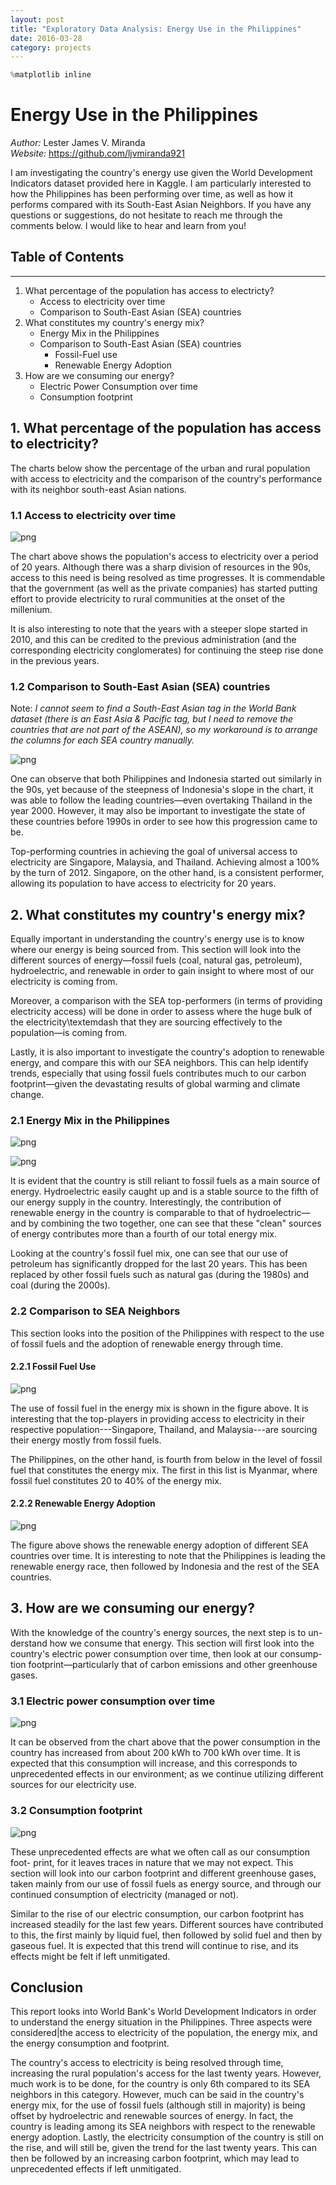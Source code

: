 ```yaml
---
layout: post
title: "Exploratory Data Analysis: Energy Use in the Philippines"
date: 2016-03-28
category: projects
---
```


```python
%matplotlib inline
```

# Energy Use in the Philippines
*Author:* Lester James V. Miranda  
*Website:* https://github.com/ljvmiranda921  

I am investigating the country's energy use given the World Development Indicators 
dataset provided here in Kaggle. I am particularly interested to how the Philippines has been
performing over time, as well as how it performs compared with its South-East Asian Neighbors. If you have any questions
or suggestions, do not hesitate to reach me through the comments below. I would like to hear and learn from you!


## Table of Contents
---
1. What percentage of the population has access to electricty?
    -  Access to electricity over time   
    -  Comparison to South-East Asian (SEA) countries
2. What constitutes my country's energy mix?
    - Energy Mix in the Philippines 
    - Comparison to South-East Asian (SEA) countries
        - Fossil-Fuel use
        - Renewable Energy Adoption
3. How are we consuming our energy? 
    - Electric Power Consumption over time 
    - Consumption footprint

## 1. What percentage of the population has access to electricity?
The charts below show the percentage of the urban and rural population with access to electricity and the comparison of the country's performance with its neighbor south-east Asian nations.

### 1.1 Access to electricity over time


![png](/res/output_6_1.png)


The chart above shows the population's access to electricity over a period of 20 years. Although there was a sharp division of resources in the 90s, access to this need is being 
resolved as time progresses. It is commendable that the government (as well as the private companies) 
has started putting effort to provide electricity to rural communities at the onset of the millenium.

It is also interesting to note that the years with a steeper slope started in 2010, and this can be 
credited to the previous administration (and the corresponding electricity conglomerates) for continuing 
the steep rise done in the previous years.

### 1.2 Comparison to South-East Asian (SEA) countries
Note: *I cannot seem to find a South-East Asian tag in the World Bank dataset (there is an East Asia & Pacific tag, but I need to remove the countries that are not part of the ASEAN), so my workaround is to arrange the columns for each SEA country manually.*

![png](/res/output_9_1.png)


One can observe that both Philippines and Indonesia started out similarly in the 90s, 
yet because of the steepness of Indonesia's slope in the chart, it was able to follow the 
leading countries&mdash;even overtaking Thailand in the year 2000. 
However, it may also be important to investigate the state of these countries before 
1990s in order to see how this progression came to be.

Top-performing countries in achieving the goal of universal access to electricity are
Singapore, Malaysia, and Thailand. Achieving almost a 100% by the turn of 2012. Singapore, 
on the other hand, is a consistent performer, allowing its population to have access to 
electricity for 20 years.

## 2. What constitutes my country's energy mix?

Equally important in understanding the country's energy use is to know where our energy is being 
sourced from. This section will look into the different sources of energy&mdash;fossil fuels (coal, 
natural gas, petroleum), hydroelectric, and renewable in order to gain insight to where most of our
electricity is coming from. 

Moreover, a comparison with the SEA top-performers (in terms of providing electricity access) 
will be done in order to assess where the huge bulk of the electricity\textemdash that they are 
sourcing effectively to the population&mdash;is coming from. 

Lastly, it is also important to investigate the country's adoption to renewable energy, 
and compare this with our SEA neighbors. This can help identify trends, especially that using 
fossil fuels contributes much to our carbon footprint&mdash;given the devastating results of 
global warming and climate change.

### 2.1 Energy Mix in the Philippines

![png](/res/output_13_1.png)


![png](/res/output_14_1.png)


It is evident that the country is still reliant to fossil fuels as a main source of energy. 
Hydroelectric easily caught up and is a stable source to the fifth of our energy supply in the country. 
Interestingly, the contribution of renewable energy in the country is comparable to that of 
hydroelectric&mdash; and by combining the two together, one can see that these "clean" sources of 
energy contributes more than a fourth of our total energy mix. 


Looking at the country's fossil fuel mix, one can see that our use of petroleum has significantly 
dropped for the last 20 years. This has been replaced by other fossil fuels such as natural gas 
(during the 1980s) and coal (during the 2000s).  

### 2.2 Comparison to SEA Neighbors
This section looks into the position of the Philippines with respect to the
use of fossil fuels and the adoption of renewable energy through time.

#### 2.2.1 Fossil Fuel Use


![png](/res/output_18_0.png)


The use of fossil fuel in the energy mix is shown in the figure above. It is interesting
that the top-players in providing access to electricity in their respective
population---Singapore, Thailand, and Malaysia---are sourcing their energy
mostly from fossil fuels.

The Philippines, on the other hand, is fourth from below in the level of fossil fuel that constitutes the energy mix. The first in this list is Myanmar, where fossil fuel constitutes 20 to 40% of the energy mix.

#### 2.2.2 Renewable Energy Adoption

![png](/res/output_21_1.png)


The figure above shows the renewable energy adoption of different SEA
countries over time. It is interesting to note that the Philippines is leading
the renewable energy race, then followed by Indonesia and the rest of the
SEA countries.

## 3. How are we consuming our energy?
With the knowledge of the country's energy sources, the next step is to un-
derstand how we consume that energy. This section will first look into the
country's electric power consumption over time, then look at our consump-
tion footprint&mdash;particularly that of carbon emissions and other greenhouse
gases.

### 3.1 Electric power consumption over time

![png](/res/output_25_1.png)


It can be observed from the chart above that the power consumption
in the country has increased from about 200 kWh to 700 kWh over time.
It is expected that this consumption will increase, and this corresponds to
unprecedented effects in our environment; as we continue utilizing different
sources for our electricity use.

### 3.2 Consumption footprint

![png](/res/output_28_1.png)


These unprecedented effects are what we often call as our consumption foot-
print, for it leaves traces in nature that we may not expect. This section will
look into our carbon footprint and different greenhouse gases, taken mainly
from our use of fossil fuels as energy source, and through our continued
consumption of electricity (managed or not).

Similar to the rise of our electric consumption, our carbon footprint has
increased steadily for the last few years. Different sources have contributed
to this, the first mainly by liquid fuel, then followed by solid fuel and then
by gaseous fuel. It is expected that this trend will continue to rise, and its
effects might be felt if left unmitigated.

## Conclusion
This report looks into World Bank's World Development Indicators in order
to understand the energy situation in the Philippines. Three aspects were
considered|the access to electricity of the population, the energy mix, and
the energy consumption and footprint.

The country's access to electricity is being resolved through time, increasing the 
rural population's access for the last twenty years. However,
much work is to be done, for the country is only 6th compared to its SEA
neighbors in this category. However, much can be said in the country's energy mix, 
for the use of fossil fuels (although still in majority) is being
offset by hydroelectric and renewable sources of energy. In fact, the country
is leading among its SEA neighbors with respect to the renewable energy
adoption. Lastly, the electricity consumption of the country is still on the
rise, and will still be, given the trend for the last twenty years. This can
then be followed by an increasing carbon footprint, which may lead to unprecedented effects if left unmitigated.
